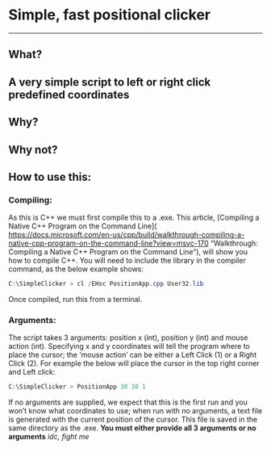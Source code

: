 # Simple, fast positional clicker
***
## What?

A very simple script to left or right click predefined coordinates
---
## Why?

Why not?
---
## How to use this:

### Compiling:
As this is C++ we must first compile this to a .exe. This article, [Compiling a Native C++ Program on the Command Line]( https://docs.microsoft.com/en-us/cpp/build/walkthrough-compiling-a-native-cpp-program-on-the-command-line?view=msvc-170 “Walkthrough: Compiling a Native C++ Program on the Command Line”), will show you how to compile C++. You will need to include the library in the compiler command, as the below example shows:
```Powershell
C:\SimpleClicker > cl /EHsc PositionApp.cpp User32.lib
```
Once compiled, run this from a terminal.

### Arguments:
The script takes 3 arguments: position x (int), position y (int) and mouse action (int). Specifying x and y coordinates will tell the program where to place the cursor; the ‘mouse action’ can be either a Left Click (1) or a Right Click (2).
For example the below will place the cursor in the top right corner and Left click:
```Powershell
C:\SimpleClicker > PositionApp 30 30 1
```
If no arguments are supplied, we expect that this is the first run and you won’t know what coordinates to use; when run with no arguments, a text file is generated with the current position of the cursor. This file is saved in the same directory as the .exe.
**You must either provide all 3 arguments or no arguments**
_idc, fight me_
